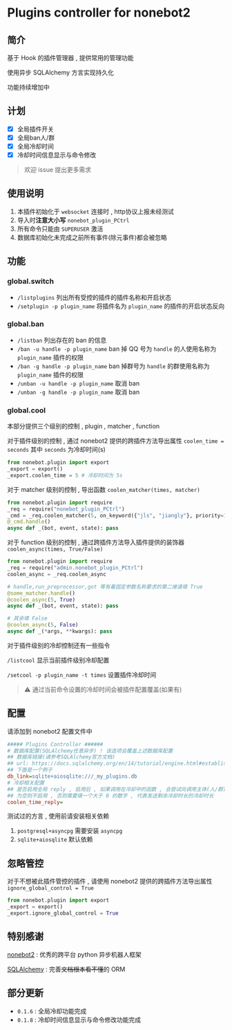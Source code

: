 # Plugins controller for nonebot2
## 简介

基于 Hook 的插件管理器 , 提供常用的管理功能

使用异步 SQLAlchemy 方言实现持久化

功能持续增加中

## 计划

- [X] 全局插件开关
- [X] 全局ban人/群
- [X] 全局冷却时间
- [X] 冷却时间信息显示与命令修改

> 欢迎 issue 提出更多需求

## 使用说明

1. 本插件初始化于 `websocket` 连接时 , http协议上报未经测试
2. 导入时**注意大小写** `nonebot_plugin_PCtrl`
3. 所有命令只能由 `SUPERUSER` 激活
4. 数据库初始化未完成之前所有事件(除元事件)都会被忽略

## 功能

### global.switch

- `/listplugins` 列出所有受控的插件的插件名称和开启状态
- `/setplugin -p plugin_name` 将插件名为 `plugin_name` 的插件的开启状态反向

### global.ban

- `/listban` 列出存在的 ban 的信息
- `/ban -u handle -p plugin_name` ban 掉 QQ 号为 `handle` 的人使用名称为 `plugin_name` 插件的权限
- `/ban -g handle -p plugin_name` ban 掉群号为 `handle` 的群使用名称为 `plugin_name` 插件的权限
- `/unban -u handle -p plugin_name` 取消 ban
- `/unban -g handle -p plugin_name` 取消 ban

### global.cool

本部分提供三个级别的控制 , plugin , matcher , function

对于插件级别的控制 , 通过 nonebot2 提供的跨插件方法导出属性 `coolen_time = seconds` 其中 `seconds` 为冷却时间(s)

```py
from nonebot.plugin import export
_export = export()
_export.coolen_time = 5 # 冷却时间为 5s
```

对于 matcher 级别的控制 , 导出函数 `coolen_matcher(times, matcher)`
```py
from nonebot.plugin import require
_req = require("nonebot_plugin_PCtrl")
_cmd = _req.coolen_matcher(5, on_keyword({"jls", "jiangly"}, priority=10)) # 对一个 matcher 启用冷却
@_cmd.handle()
async def _(bot, event, state): pass
```

对于 function 级别的控制 , 通过跨插件方法导入插件提供的装饰器 `coolen_async(times, True/False)`
```py
from nonebot.plugin import require
_req = require("admin.nonebot_plugin_PCtrl")
coolen_async = _req.coolen_async

# handle,run_preprocessor,got 等有着固定参数名称要求的第二维请填 True
@some_matcher.handle()
@coolen_async(5, True)
async def _(bot, event, state): pass

# 其余填 False
@coolen_async(5, False)
async def _(*args, **kwargs): pass
```

对于插件级别的冷却控制还有一些指令

`/listcool` 显示当前插件级别冷却配置

`/setcool -p plugin_name -t times` 设置插件冷却时间

> :warning: 通过当前命令设置的冷却时间会被插件配置覆盖(如果有)

## 配置
请添加到 nonebot2 配置文件中
```ini
##### Plugins Controller ######
# 数据库配置(SQLAlchemy任意异步) ! 该选项会覆盖上述数据库配置
## 数据库链接(请参考SQLAlchemy官方文档) 
## url: https://docs.sqlalchemy.org/en/14/tutorial/engine.html#establishing-connectivity-the-engine
## 下面是一个例子
db_link=sqlite+aiosqlite:///_my_plugins.db
# 冷却相关配置
## 是否启用全局 reply , 启用后 , 如果调用在冷却中的函数 , 会尝试向调用主体(人/群)发送剩余冷却时长
## 为空则不启用 , 否则需要填一个大于 0 的数字 , 代表发送剩余冷却时长的冷却时长
coolen_time_reply=
```

测试过的方言 , 使用前请安装相关依赖 
1. `postgresql+asyncpg` 需要安装 `asyncpg`
2. `sqlite+aiosqlite` 默认依赖
## 忽略管控

对于不想被此插件管控的插件 , 请使用 nonebot2 提供的跨插件方法导出属性 `ignore_global_control = True`
```py
from nonebot.plugin import export
_export = export()
_export.ignore_global_control = True
```

## 特别感谢

[nonebot2](https://github.com/nonebot/nonebot2) : 优秀的跨平台 python 异步机器人框架

[SQLAlchemy](https://www.sqlalchemy.org/) : 完善~~文档根本看不懂~~的 ORM

## 部分更新

- `0.1.6` : 全局冷却功能完成
- `0.1.8` : 冷却时间信息显示与命令修改功能完成